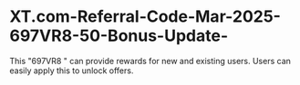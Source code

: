 # XT.com-Referral-Code-Mar-2025-697VR8-50-Bonus-Update-
 This "697VR8 " can provide rewards for new and existing users. Users can easily apply this to unlock offers.
